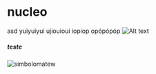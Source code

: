 # nucleo
asd
yuiyuiyui
ujiouioui
iopiop
opópópóp
![Alt text](relative/path/to/img.jpg?raw=true "Title")
##### teste

![simbolomatew](https://user-images.githubusercontent.com/24817724/158515791-600a62c9-5c1b-4024-93b9-ef96c7e6edaf.png)

